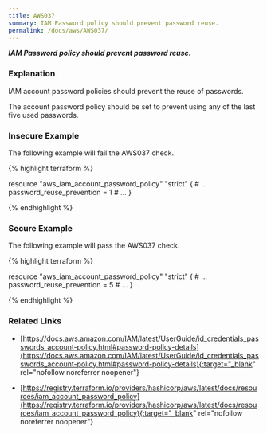 ```yaml
---
title: AWS037
summary: IAM Password policy should prevent password reuse.
permalink: /docs/aws/AWS037/
---
```


***IAM Password policy should prevent password reuse.***

### Explanation


IAM account password policies should prevent the reuse of passwords. 

The account password policy should be set to prevent using any of the last five used passwords.



### Insecure Example

The following example will fail the AWS037 check.

{% highlight terraform %}

resource "aws_iam_account_password_policy" "strict" {
	# ...
	password_reuse_prevention = 1
	# ...
}

{% endhighlight %}



### Secure Example

The following example will pass the AWS037 check.

{% highlight terraform %}

resource "aws_iam_account_password_policy" "strict" {
	# ...
	password_reuse_prevention = 5
	# ...
}

{% endhighlight %}


### Related Links


- [https://docs.aws.amazon.com/IAM/latest/UserGuide/id_credentials_passwords_account-policy.html#password-policy-details](https://docs.aws.amazon.com/IAM/latest/UserGuide/id_credentials_passwords_account-policy.html#password-policy-details){:target="_blank" rel="nofollow noreferrer noopener"}

- [https://registry.terraform.io/providers/hashicorp/aws/latest/docs/resources/iam_account_password_policy](https://registry.terraform.io/providers/hashicorp/aws/latest/docs/resources/iam_account_password_policy){:target="_blank" rel="nofollow noreferrer noopener"}

